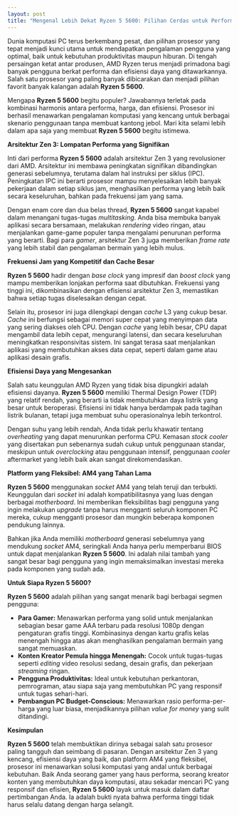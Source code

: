 ```yaml
---
layout: post
title: "Mengenal Lebih Dekat Ryzen 5 5600: Pilihan Cerdas untuk Performa Seimbang"
---
```


Dunia komputasi PC terus berkembang pesat, dan pilihan prosesor yang tepat menjadi kunci utama untuk mendapatkan pengalaman pengguna yang optimal, baik untuk kebutuhan produktivitas maupun hiburan. Di tengah persaingan ketat antar produsen, AMD Ryzen terus menjadi primadona bagi banyak pengguna berkat performa dan efisiensi daya yang ditawarkannya. Salah satu prosesor yang paling banyak dibicarakan dan menjadi pilihan favorit banyak kalangan adalah **Ryzen 5 5600**.

Mengapa **Ryzen 5 5600** begitu populer? Jawabannya terletak pada kombinasi harmonis antara performa, harga, dan efisiensi. Prosesor ini berhasil menawarkan pengalaman komputasi yang kencang untuk berbagai skenario penggunaan tanpa membuat kantong jebol. Mari kita selami lebih dalam apa saja yang membuat **Ryzen 5 5600** begitu istimewa.

**Arsitektur Zen 3: Lompatan Performa yang Signifikan**

Inti dari performa **Ryzen 5 5600** adalah arsitektur Zen 3 yang revolusioner dari AMD. Arsitektur ini membawa peningkatan signifikan dibandingkan generasi sebelumnya, terutama dalam hal instruksi per siklus (IPC). Peningkatan IPC ini berarti prosesor mampu menyelesaikan lebih banyak pekerjaan dalam setiap siklus jam, menghasilkan performa yang lebih baik secara keseluruhan, bahkan pada frekuensi jam yang sama.

Dengan enam core dan dua belas thread, **Ryzen 5 5600** sangat kapabel dalam menangani tugas-tugas *multitasking*. Anda bisa membuka banyak aplikasi secara bersamaan, melakukan *rendering* video ringan, atau menjalankan game-game populer tanpa mengalami penurunan performa yang berarti. Bagi para *gamer*, arsitektur Zen 3 juga memberikan *frame rate* yang lebih stabil dan pengalaman bermain yang lebih mulus.

**Frekuensi Jam yang Kompetitif dan Cache Besar**

**Ryzen 5 5600** hadir dengan *base clock* yang impresif dan *boost clock* yang mampu memberikan lonjakan performa saat dibutuhkan. Frekuensi yang tinggi ini, dikombinasikan dengan efisiensi arsitektur Zen 3, memastikan bahwa setiap tugas diselesaikan dengan cepat.

Selain itu, prosesor ini juga dilengkapi dengan *cache* L3 yang cukup besar. *Cache* ini berfungsi sebagai memori super cepat yang menyimpan data yang sering diakses oleh CPU. Dengan *cache* yang lebih besar, CPU dapat mengambil data lebih cepat, mengurangi latensi, dan secara keseluruhan meningkatkan responsivitas sistem. Ini sangat terasa saat menjalankan aplikasi yang membutuhkan akses data cepat, seperti dalam game atau aplikasi desain grafis.

**Efisiensi Daya yang Mengesankan**

Salah satu keunggulan AMD Ryzen yang tidak bisa dipungkiri adalah efisiensi dayanya. **Ryzen 5 5600** memiliki Thermal Design Power (TDP) yang relatif rendah, yang berarti ia tidak membutuhkan daya listrik yang besar untuk beroperasi. Efisiensi ini tidak hanya berdampak pada tagihan listrik bulanan, tetapi juga membuat suhu operasionalnya lebih terkontrol.

Dengan suhu yang lebih rendah, Anda tidak perlu khawatir tentang *overheating* yang dapat menurunkan performa CPU. Kemasan *stock cooler* yang disertakan pun sebenarnya sudah cukup untuk penggunaan standar, meskipun untuk *overclocking* atau penggunaan intensif, penggunaan *cooler* aftermarket yang lebih baik akan sangat direkomendasikan.

**Platform yang Fleksibel: AM4 yang Tahan Lama**

**Ryzen 5 5600** menggunakan *socket* AM4 yang telah teruji dan terbukti. Keunggulan dari *socket* ini adalah kompatibilitasnya yang luas dengan berbagai *motherboard*. Ini memberikan fleksibilitas bagi pengguna yang ingin melakukan *upgrade* tanpa harus mengganti seluruh komponen PC mereka, cukup mengganti prosesor dan mungkin beberapa komponen pendukung lainnya.

Bahkan jika Anda memiliki *motherboard* generasi sebelumnya yang mendukung *socket* AM4, seringkali Anda hanya perlu memperbarui BIOS untuk dapat menjalankan **Ryzen 5 5600**. Ini adalah nilai tambah yang sangat besar bagi pengguna yang ingin memaksimalkan investasi mereka pada komponen yang sudah ada.

**Untuk Siapa Ryzen 5 5600?**

**Ryzen 5 5600** adalah pilihan yang sangat menarik bagi berbagai segmen pengguna:

*   **Para Gamer:** Menawarkan performa yang solid untuk menjalankan sebagian besar game AAA terbaru pada resolusi 1080p dengan pengaturan grafis tinggi. Kombinasinya dengan kartu grafis kelas menengah hingga atas akan menghasilkan pengalaman bermain yang sangat memuaskan.
*   **Konten Kreator Pemula hingga Menengah:** Cocok untuk tugas-tugas seperti *editing* video resolusi sedang, desain grafis, dan pekerjaan *streaming* ringan.
*   **Pengguna Produktivitas:** Ideal untuk kebutuhan perkantoran, pemrograman, atau siapa saja yang membutuhkan PC yang responsif untuk tugas sehari-hari.
*   **Pembangun PC Budget-Conscious:** Menawarkan rasio performa-per-harga yang luar biasa, menjadikannya pilihan *value for money* yang sulit ditandingi.

**Kesimpulan**

**Ryzen 5 5600** telah membuktikan dirinya sebagai salah satu prosesor paling tangguh dan seimbang di pasaran. Dengan arsitektur Zen 3 yang kencang, efisiensi daya yang baik, dan platform AM4 yang fleksibel, prosesor ini menawarkan solusi komputasi yang andal untuk berbagai kebutuhan. Baik Anda seorang gamer yang haus performa, seorang kreator konten yang membutuhkan daya komputasi, atau sekadar mencari PC yang responsif dan efisien, **Ryzen 5 5600** layak untuk masuk dalam daftar pertimbangan Anda. Ia adalah bukti nyata bahwa performa tinggi tidak harus selalu datang dengan harga selangit.
